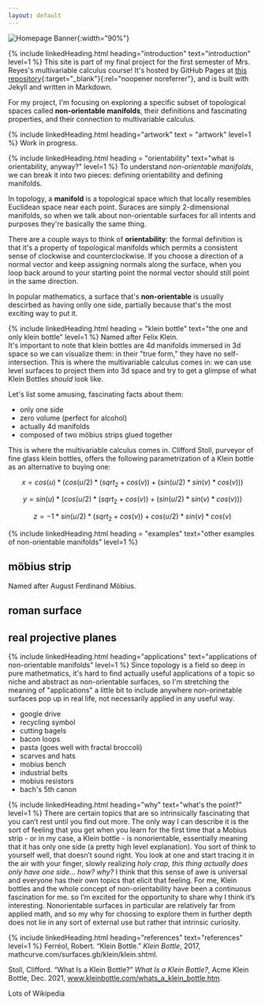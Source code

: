 ```yaml
---
layout: default
---
```

![Homepage Banner](/assets/images/kleinbottlebanner.png){:width="90%"}

{% include linkedHeading.html heading="introduction" text="introduction" level=1 %}
This site is part of my final project for the first semester of Mrs. Reyes's multivariable calculus course! It's hosted by GitHub Pages at [this repository](https://github.com/nmokey/klein-bottle){:target="_blank"}{:rel="noopener noreferrer"}, and is built with Jekyll and written in Markdown. 

For my project, I'm focusing on exploring a specific subset of topological spaces called **non-orientable manifolds**, their definitions and fascinating properties, and their connection to multivariable calculus.  

{% include linkedHeading.html heading="artwork" text = "artwork" level=1 %}
Work in progress.

{% include linkedHeading.html heading = "orientability" text="what is orientability, anyway?" level=1 %}
To understand *non-orientable manifolds*, we can break it into two pieces: defining orientability and defining manifolds. 

In topology, a **manifold** is a topological space which that locally resembles Euclidean space near each point. Suraces are simply 2-dimensional manifolds, so when we talk about non-orientable surfaces for all intents and purposes they're basically the same thing.  

There are a couple ways to think of **orientability**: the formal definition is that it's a property of topological manifolds which permits a consistent sense of clockwise and counterclockwise. If you choose a direction of a normal vector and keep assigning normals along the surface, when you loop back around to your starting point the normal vector should still point in the same direction. 

In popular mathematics, a surface that's **non-orientable** is usually descirbed as having onlly one side, partially because that's the most exciting way to put it.

{% include linkedHeading.html heading = "klein bottle" text="the one and only klein bottle" level=1 %}
Named after Felix Klein.  
It's important to note that klein bottles are 4d manifolds immersed in 3d space so we can visualize them: in their "true form," they have no self-intersection. This is where the multivariable calculus comes in: we can use level surfaces to project them into 3d space and try to get a glimpse of what Klein Bottles *should* look like.  

Let's list some amusing, fascinating facts about them:
- only one side
- zero volume (perfect for alcohol)
- actually 4d manifolds
- composed of two möbius strips glued together

This is where the multivariable calculus comes in. Clifford Stoll, purveyor of fine glass klein bottles, offers the following parametrization of a Klein bottle as an alternative to buying one:  

$$x = cos(u)*(cos(u/2)*(sqrt_2+cos(v))+(sin(u/2)*sin(v)*cos(v)))$$  

$$y = sin(u)*(cos(u/2)*(sqrt_2+cos(v))+(sin(u/2)*sin(v)*cos(v)))$$  

$$z = -1*sin(u/2)*(sqrt_2+cos(v))+cos(u/2)*sin(v)*cos(v)$$  

{% include linkedHeading.html heading = "examples" text="other examples of non-orientable manifolds" level=1 %}
## möbius strip
Named after August Ferdinand Möbius.
## roman surface

## real projective planes
{% include linkedHeading.html heading="applications" text="applications of non-orientable manifolds" level=1 %}
Since topology is a field so deep in pure mathetmatics, it's hard to find actually useful applications of a topic so niche and abstract as non-orientable surfaces, so I'm stretching the meaning of "applications" a little bit to include anywhere non-orinetable surfaces pop up in real life, not necessarily applied in any useful way.
- google drive
- recycling symbol
- cutting bagels
- bacon loops
- pasta (goes well with fractal broccoli)
- scarves and hats
- mobius bench
- industrial belts
- mobius resistors
- bach's 5th canon

{% include linkedHeading.html heading="why" text="what's the point?" level=1 %}
There are certain topics that are so intrinsically fascinating that you can’t rest until you find out more. The only way I can describe it is the sort of feeling that you get when you learn for the first time that a Mobius strip - or in my case, a Klein bottle - is nonorientable, essentially meaning that it has only one side (a pretty high level explanation). You sort of think to yourself well, that doesn’t sound right. You look at one and start tracing it in the air with your finger, slowly realizing *holy crap, this thing actually does only have one side… how? why?* I think that this sense of awe is universal and everyone has their own topics that elicit that feeling. For me, Klein bottles and the whole concept of non-orientability have been a continuous fascination for me. so I’m excited for the opportunity to share why I think it’s interesting. Nonorientable surfaces in particular are relatively far from applied math, and so my why for choosing to explore them in further depth does not lie in any sort of external use but rather that intrinsic curiosity. 

{% include linkedHeading.html heading="references" text="references" level=1 %}
Ferréol, Robert. “Klein Bottle.” *Klein Bottle*, 2017, mathcurve.com/surfaces.gb/klein/klein.shtml. 

Stoll, Clifford. “What Is a Klein Bottle?” *What Is a Klein Bottle?*, Acme Klein Bottle, Dec. 2021, www.kleinbottle.com/whats_a_klein_bottle.htm. 

Lots of Wikipedia